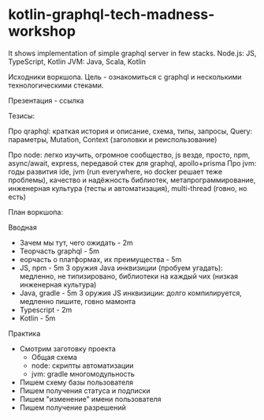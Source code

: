 # kotlin-graphql-tech-madness-workshop
It shows implementation of simple graphql server in few stacks.
Node.js: JS, TypeScript, Kotlin
JVM: Java, Scala, Kotlin

Исходники воркшопа. Цель - ознакомиться с graphql и несколькими технологическими стеками.

Презентация - ссылка


Тезисы:

Про qraphql: краткая история и описание, схема, типы, запросы, Query: параметры, Mutation, Context (заголовки и реиспользование)

Про node: легко изучить, огромное сообщество, js везде, просто, npm, async/await, express, передавой стек для graphql, apollo+prisma
Про jvm: годы развития ide, jvm (run everywhere, но docker решает теже проблемы), качество и надёжность библиотек, метапрограммирование, инженерная культура (тесты и автоматизация), multi-thread (говно, но есть)

План воркшопа:

Вводная

- Зачем мы тут, чего ожидать - 2m
- Теорчасть graphql - 5m
- еорчасть о платформах, их преимущества - 5m
- JS, npm - 5m 3 оружия Java инквизиции (пробуем угадать): медленно, не типизировано, библиотеки на каждый чих (низкая инженерная культура)
- Java, gradle - 5m 3 оружия JS инквизиции: долго компилируется, медленно пишите, говно мамонта
- Typescript - 2m
- Kotlin - 5m

Практика

- Смотрим заготовку проекта
    - Общая схема
    - node: скрипты автоматизации
    - jvm: gradle многомодульность
- Пишем схему базы пользователя
- Пишем получения статуса и подписки
- Пишем "изменение" имени пользователя
- Пишем получение разрешений